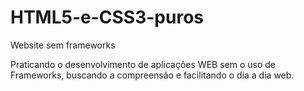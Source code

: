 # HTML5-e-CSS3-puros
Website sem frameworks

Praticando o desenvolvimento de aplicações WEB sem o uso de Frameworks, buscando a compreensão e facilitando o dia a dia web.
